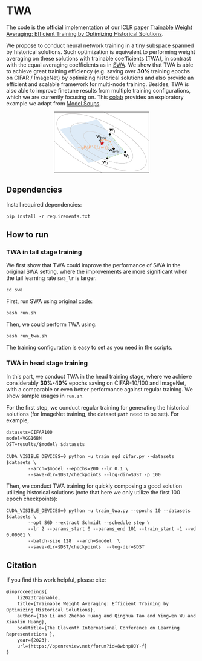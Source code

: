 # TWA
The code is the official implementation of our ICLR paper 
[Trainable Weight Averaging: Efficient Training by Optimizing Historical Solutions](https://openreview.net/pdf?id=8wbnpOJY-f). 

We propose to conduct neural network training in a tiny subspace spanned by historical solutions. Such optimization is equivalent to performing weight averaging on these solutions with trainable coefficients (TWA), in contrast with the equal averaging coefficients as in [SWA](https://github.com/timgaripov/swa). We show that TWA is able to achieve great training efficiency (e.g. saving over **30%** training epochs on CIFAR / ImageNet) by optimizing historical solutions and also provide an efficient and scalable framework for multi-node training. Besides, TWA is also able to improve finetune results from multiple training configurations, which we are currently focusing on. This [colab](https://colab.research.google.com/drive/1fxUJ0K8dd7V3gsozmKsHhfdYHhYVB-WZ?usp=sharing) provides an exploratory example we adapt from [Model Soups](https://github.com/mlfoundations/model-soups).


<div align="center">
<img src="twa.png" width="50%" alt=""/>

<div align="left">


## Dependencies

Install required dependencies:

```
pip install -r requirements.txt
```

## How to run

### TWA in tail stage training
We first show that TWA could improve the performance of SWA in the original SWA setting, where the improvements are more significant when the tail learning rate `swa_lr` is larger.
```
cd swa
```
First, run SWA using original [code](https://github.com/timgaripov/swa):
```
bash run.sh
```
Then, we could perform TWA using:
```
bash run_twa.sh
```
The training configuration is easy to set as you need in the scripts.

### TWA in head stage training
In this part, we conduct TWA in the head training stage, where we achieve considerably **30%-40%** epochs saving on CIFAR-10/100 and ImageNet, with a comparable or even better performance against regular training.
We show sample usages in `run.sh`.

For the first step, we conduct regular training for generating the historical solutions (for ImageNet training, the dataset `path` need to be set). For example,

```
datasets=CIFAR100
model=VGG16BN
DST=results/$model\_$datasets

CUDA_VISIBLE_DEVICES=0 python -u train_sgd_cifar.py --datasets $datasets \
        --arch=$model --epochs=200 --lr 0.1 \
        --save-dir=$DST/checkpoints --log-dir=$DST -p 100
```
Then, we conduct TWA training for quickly composing a good solution utilizing historical solutions (note that here we only utilize the first 100 epoch checkpoints):
```
CUDA_VISIBLE_DEVICES=0 python -u train_twa.py --epochs 10 --datasets $datasets \
        --opt SGD --extract Schmidt --schedule step \
        --lr 2 --params_start 0 --params_end 101 --train_start -1 --wd 0.00001 \
        --batch-size 128  --arch=$model  \
        --save-dir=$DST/checkpoints  --log-dir=$DST
```

## Citation
If you find this work helpful, please cite:
```
@inproceedings{
    li2023trainable,
    title={Trainable Weight Averaging: Efficient Training by Optimizing Historical Solutions},
    author={Tao Li and Zhehao Huang and Qinghua Tao and Yingwen Wu and Xiaolin Huang},
    booktitle={The Eleventh International Conference on Learning Representations },
    year={2023},
    url={https://openreview.net/forum?id=8wbnpOJY-f}
}
```